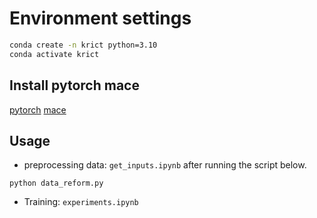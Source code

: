 # Environment settings
```bash
conda create -n krict python=3.10
conda activate krict
```
## Install pytorch mace
[pytorch](https://pytorch.org/)
[mace](https://github.com/ACEsuit/mace)

## Usage
- preprocessing data: `get_inputs.ipynb` after running the script below.
```
python data_reform.py
```

- Training: `experiments.ipynb`